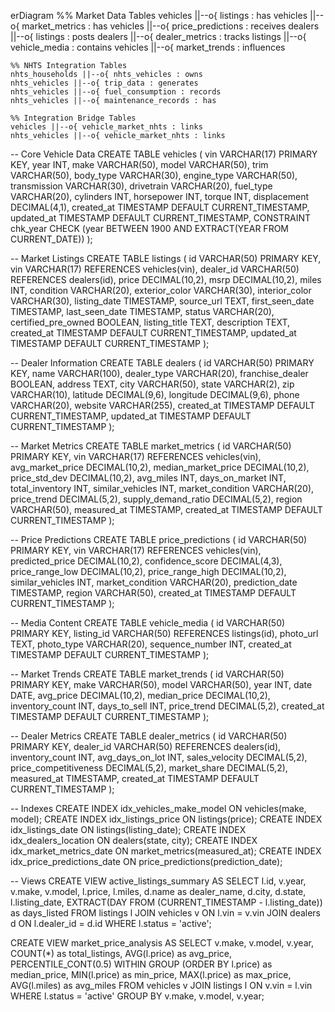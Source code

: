 




erDiagram
    %% Market Data Tables
    vehicles ||--o{ listings : has
    vehicles ||--o{ market_metrics : has
    vehicles ||--o{ price_predictions : receives
    dealers ||--o{ listings : posts
    dealers ||--o{ dealer_metrics : tracks
    listings ||--o{ vehicle_media : contains
    vehicles ||--o{ market_trends : influences

    %% NHTS Integration Tables
    nhts_households ||--o{ nhts_vehicles : owns
    nhts_vehicles ||--o{ trip_data : generates
    nhts_vehicles ||--o{ fuel_consumption : records
    nhts_vehicles ||--o{ maintenance_records : has
    
    %% Integration Bridge Tables
    vehicles ||--o{ vehicle_market_nhts : links
    nhts_vehicles ||--o{ vehicle_market_nhts : links





-- Core Vehicle Data
CREATE TABLE vehicles (
    vin VARCHAR(17) PRIMARY KEY,
    year INT,
    make VARCHAR(50),
    model VARCHAR(50),
    trim VARCHAR(50),
    body_type VARCHAR(30),
    engine_type VARCHAR(50),
    transmission VARCHAR(30),
    drivetrain VARCHAR(20),
    fuel_type VARCHAR(20),
    cylinders INT,
    horsepower INT,
    torque INT,
    displacement DECIMAL(4,1),
    created_at TIMESTAMP DEFAULT CURRENT_TIMESTAMP,
    updated_at TIMESTAMP DEFAULT CURRENT_TIMESTAMP,
    CONSTRAINT chk_year CHECK (year BETWEEN 1900 AND EXTRACT(YEAR FROM CURRENT_DATE))
);

-- Market Listings
CREATE TABLE listings (
    id VARCHAR(50) PRIMARY KEY,
    vin VARCHAR(17) REFERENCES vehicles(vin),
    dealer_id VARCHAR(50) REFERENCES dealers(id),
    price DECIMAL(10,2),
    msrp DECIMAL(10,2),
    miles INT,
    condition VARCHAR(20),
    exterior_color VARCHAR(30),
    interior_color VARCHAR(30),
    listing_date TIMESTAMP,
    source_url TEXT,
    first_seen_date TIMESTAMP,
    last_seen_date TIMESTAMP,
    status VARCHAR(20),
    certified_pre_owned BOOLEAN,
    listing_title TEXT,
    description TEXT,
    created_at TIMESTAMP DEFAULT CURRENT_TIMESTAMP,
    updated_at TIMESTAMP DEFAULT CURRENT_TIMESTAMP
);

-- Dealer Information
CREATE TABLE dealers (
    id VARCHAR(50) PRIMARY KEY,
    name VARCHAR(100),
    dealer_type VARCHAR(20),
    franchise_dealer BOOLEAN,
    address TEXT,
    city VARCHAR(50),
    state VARCHAR(2),
    zip VARCHAR(10),
    latitude DECIMAL(9,6),
    longitude DECIMAL(9,6),
    phone VARCHAR(20),
    website VARCHAR(255),
    created_at TIMESTAMP DEFAULT CURRENT_TIMESTAMP,
    updated_at TIMESTAMP DEFAULT CURRENT_TIMESTAMP
);

-- Market Metrics
CREATE TABLE market_metrics (
    id VARCHAR(50) PRIMARY KEY,
    vin VARCHAR(17) REFERENCES vehicles(vin),
    avg_market_price DECIMAL(10,2),
    median_market_price DECIMAL(10,2),
    price_std_dev DECIMAL(10,2),
    avg_miles INT,
    days_on_market INT,
    total_inventory INT,
    similar_vehicles INT,
    market_condition VARCHAR(20),
    price_trend DECIMAL(5,2),
    supply_demand_ratio DECIMAL(5,2),
    region VARCHAR(50),
    measured_at TIMESTAMP,
    created_at TIMESTAMP DEFAULT CURRENT_TIMESTAMP
);

-- Price Predictions
CREATE TABLE price_predictions (
    id VARCHAR(50) PRIMARY KEY,
    vin VARCHAR(17) REFERENCES vehicles(vin),
    predicted_price DECIMAL(10,2),
    confidence_score DECIMAL(4,3),
    price_range_low DECIMAL(10,2),
    price_range_high DECIMAL(10,2),
    similar_vehicles INT,
    market_condition VARCHAR(20),
    prediction_date TIMESTAMP,
    region VARCHAR(50),
    created_at TIMESTAMP DEFAULT CURRENT_TIMESTAMP
);

-- Media Content
CREATE TABLE vehicle_media (
    id VARCHAR(50) PRIMARY KEY,
    listing_id VARCHAR(50) REFERENCES listings(id),
    photo_url TEXT,
    photo_type VARCHAR(20),
    sequence_number INT,
    created_at TIMESTAMP DEFAULT CURRENT_TIMESTAMP
);

-- Market Trends
CREATE TABLE market_trends (
    id VARCHAR(50) PRIMARY KEY,
    make VARCHAR(50),
    model VARCHAR(50),
    year INT,
    date DATE,
    avg_price DECIMAL(10,2),
    median_price DECIMAL(10,2),
    inventory_count INT,
    days_to_sell INT,
    price_trend DECIMAL(5,2),
    created_at TIMESTAMP DEFAULT CURRENT_TIMESTAMP
);

-- Dealer Metrics
CREATE TABLE dealer_metrics (
    id VARCHAR(50) PRIMARY KEY,
    dealer_id VARCHAR(50) REFERENCES dealers(id),
    inventory_count INT,
    avg_days_on_lot INT,
    sales_velocity DECIMAL(5,2),
    price_competitiveness DECIMAL(5,2),
    market_share DECIMAL(5,2),
    measured_at TIMESTAMP,
    created_at TIMESTAMP DEFAULT CURRENT_TIMESTAMP
);

-- Indexes
CREATE INDEX idx_vehicles_make_model ON vehicles(make, model);
CREATE INDEX idx_listings_price ON listings(price);
CREATE INDEX idx_listings_date ON listings(listing_date);
CREATE INDEX idx_dealers_location ON dealers(state, city);
CREATE INDEX idx_market_metrics_date ON market_metrics(measured_at);
CREATE INDEX idx_price_predictions_date ON price_predictions(prediction_date);

-- Views
CREATE VIEW active_listings_summary AS
SELECT 
    l.id,
    v.year,
    v.make,
    v.model,
    l.price,
    l.miles,
    d.name as dealer_name,
    d.city,
    d.state,
    l.listing_date,
    EXTRACT(DAY FROM (CURRENT_TIMESTAMP - l.listing_date)) as days_listed
FROM listings l
JOIN vehicles v ON l.vin = v.vin
JOIN dealers d ON l.dealer_id = d.id
WHERE l.status = 'active';

CREATE VIEW market_price_analysis AS
SELECT 
    v.make,
    v.model,
    v.year,
    COUNT(*) as total_listings,
    AVG(l.price) as avg_price,
    PERCENTILE_CONT(0.5) WITHIN GROUP (ORDER BY l.price) as median_price,
    MIN(l.price) as min_price,
    MAX(l.price) as max_price,
    AVG(l.miles) as avg_miles
FROM vehicles v
JOIN listings l ON v.vin = l.vin
WHERE l.status = 'active'
GROUP BY v.make, v.model, v.year;






































